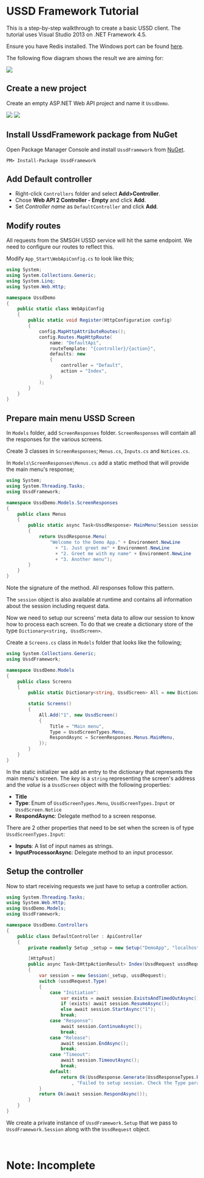 # USSD Framework Tutorial

This is a step-by-step walkthrough to create a basic USSD client. The tutorial uses Visual Studio 2013 on .NET Framework 4.5.

Ensure you have Redis installed. The Windows port can be found [here](https://github.com/MSOpenTech/redis).

The following flow diagram shows the result we are aiming for:

<img src="img/demo/flow.jpg">

## Create a new project

Create an empty ASP.NET Web API project and name it `UssdDemo`.

<img src="img/tutorial/1.PNG">

<img src="img/tutorial/2.PNG">

## Install UssdFramework package from NuGet

Open Package Manager Console and install `UssdFramework` from [NuGet](http://nuget.org).

```
PM> Install-Package UssdFramework
```

## Add Default controller

* Right-click `Controllers` folder and select __Add>Controller__. 
* Chose __Web API 2 Controller - Empty__ and click __Add__.
* Set _Controller name_ as `DefaultController` and click __Add__.

## Modify routes

All requests from the SMSGH USSD service will hit the same endpoint. We need to configure our routes to reflect this.

Modify `App_Start\WebApiConfig.cs` to look like this;

```c#
using System;
using System.Collections.Generic;
using System.Linq;
using System.Web.Http;

namespace UssdDemo
{
    public static class WebApiConfig
    {
        public static void Register(HttpConfiguration config)
        {
            config.MapHttpAttributeRoutes();
            config.Routes.MapHttpRoute(
                name: "DefaultApi",
                routeTemplate: "{controller}/{action}",
                defaults: new
                {
                    controller = "Default",
                    action = "Index",
                }
            );
        }
    }
}
```


## Prepare main menu USSD Screen

In `Models` folder, add `ScreenResponses` folder. `ScreenResponses` will contain all the responses for the various screens.

Create 3 classes in `ScreenResponses`; `Menus.cs`, `Inputs.cs` and `Notices.cs`.

In `Models\ScreenResponses\Menus.cs` add a static method that will provide the main menu's response;

```c#
using System;
using System.Threading.Tasks;
using UssdFramework;

namespace UssdDemo.Models.ScreenResponses
{
    public class Menus
    {
        public static async Task<UssdResponse> MainMenu(Session session)
        {
            return UssdResponse.Menu(
                "Welcome to the Demo App." + Environment.NewLine
                  + "1. Just greet me" + Environment.NewLine
                  + "2. Greet me with my name" + Environment.NewLine
                  + "3. Another menu");
        }
    }
}
```

Note the signature of the method. All responses follow this pattern. 

The `session` object is also available at runtime and contains all information about the session including request data.


Now we need to setup our screens' meta data to allow our session to know how to process each screen. To do that we create a dictionary store of the type `Dictionary<string, UssdScreen>`.

Create a `Screens.cs` class in `Models` folder that looks like the following;

```c#
using System.Collections.Generic;
using UssdFramework;

namespace UssdDemo.Models
{
    public class Screens
    {
        public static Dictionary<string, UssdScreen> All = new Dictionary<string, UssdScreen>();

        static Screens()
        {
            All.Add("1", new UssdScreen()
            {
                Title = "Main menu",
                Type = UssdScreenTypes.Menu,
                RespondAsync = ScreenResponses.Menus.MainMenu,
            });
        }
    }
}
```

In the static initializer we add an entry to the dictionary that represents the main menu's screen. The _key_ is a `string` representing the screen's address and the _value_ is a `UssdScreen` object with the following properties:
* __Title__
* __Type__: Enum of `UssdScreenTypes.Menu`, `UssdScreenTypes.Input` or `UssdScreen.Notice`
* __RespondAsync__: Delegate method to a screen response.

There are 2 other properties that need to be set when the screen is of type `UssdScreenTypes.Input`:
* __Inputs__: A list of input names as strings.
* __InputProcessorAsync__: Delegate method to an input processor.


## Setup the controller

Now to start receiving requests we just have to setup a controller action.

```c#
using System.Threading.Tasks;
using System.Web.Http;
using UssdDemo.Models;
using UssdFramework;

namespace UssdDemo.Controllers
{
    public class DefaultController : ApiController
    {
        private readonly Setup _setup = new Setup("DemoApp", "localhost", Screens.All);

        [HttpPost]
        public async Task<IHttpActionResult> Index(UssdRequest ussdRequest)
        {
            var session = new Session(_setup, ussdRequest);
            switch (ussdRequest.Type)
            {
                case "Initiation":
                    var exists = await session.ExistsAndTimedOutAsync();
                    if (exists) await session.ResumeAsync();
                    else await session.StartAsync("1");
                    break;
                case "Response":
                    await session.ContinueAsync();
                    break;
                case "Release":
                    await session.EndAsync();
                    break;
                case "Timeout":
                    await session.TimeoutAsync();
                    break;
                default:
                    return Ok(UssdResponse.Generate(UssdResponseTypes.Release
                        , "Failed to setup session. Check the Type parameter of USSD request."));
            }
            return Ok(await session.RespondAsync());
        }  
    }
}
```

We create a private instance of `UssdFramework.Setup` that we pass to `UssdFramework.Session` along with the `UssdRequest` object.

<br>
<h1>Note: Incomplete</h1>